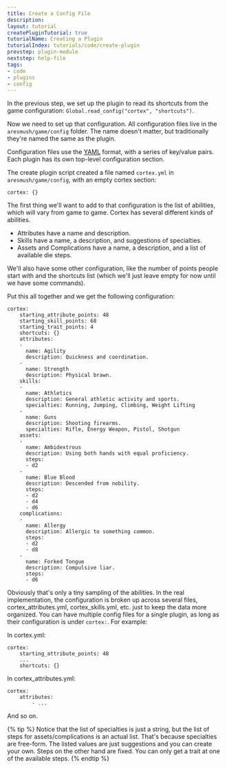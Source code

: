 ```yaml
---
title: Create a Config File
description: 
layout: tutorial
createPluginTutorial: true
tutorialName: Creating a Plugin
tutorialIndex: tutorials/code/create-plugin
prevstep: plugin-module
nextstep: help-file
tags:
- code
- plugins
- config
---
```


In the previous step, we set up the plugin to read its shortcuts from the game configuration: `Global.read_config("cortex", "shortcuts")`.

Now we need to set up that configuration.  All configuration files live in the `aresmush/game/config` folder.  The name doesn't matter, but traditionally they're named the same as the plugin.

Configuration files use the [YAML](/tutorials/code/yaml.html) format, with a series of key/value pairs.  Each plugin has its own top-level configuration section.

The create plugin script created a file named `cortex.yml` in `aresmush/game/config`, with an empty cortex section:

    cortex: {}

The first thing we'll want to add to that configuration is the list of abilities, which will vary from game to game.  Cortex has several different kinds of abilities.  

* Attributes have a name and description.  
* Skills have a name, a description, and suggestions of specialties.  
* Assets and Complications have a name, a description, and a list of available die steps.  

We'll also have some other configuration, like the number of points people start with and the shortcuts list (which we'll just leave empty for now until we have some commands).  

Put this all together and we get the following configuration:

    cortex:
        starting_attribute_points: 48
        starting_skill_points: 68
        starting_trait_points: 4
        shortcuts: {}
        attributes:
        -
          name: Agility
          description: Quickness and coordination.
        - 
          name: Strength
          description: Physical brawn.
        skills:
        - 
          name: Athletics
          description: General athletic activity and sports.
          specialties: Running, Jumping, Climbing, Weight Lifting
        - 
          name: Guns
          description: Shooting firearms.
          specialties: Rifle, Energy Weapon, Pistol, Shotgun
        assets:
        - 
          name: Ambidextrous
          description: Using both hands with equal proficiency.
          steps:
          - d2
        - 
          name: Blue Blood
          description: Descended from nobility.
          steps:
          - d2
          - d4
          - d6
        complications:
        - 
          name: Allergy
          description: Allergic to something common.
          steps:
          - d2
          - d8
        -
          name: Forked Tongue
          description: Compulsive liar.
          steps:
          - d6

Obviously that's only a tiny sampling of the abilities.  In the real implementation, the configuration is broken up across several files, cortex_attributes.yml, cortex_skills.yml, etc. just to keep the data more organized.  You can have multiple config files for a single plugin, as long as their configuration is under `cortex:`.  For example:


In cortex.yml:

    cortex:
        starting_attribute_points: 48
        ...
        shortcuts: {}
    

In cortex_attributes.yml:

    cortex:
        attributes:
            - ...
    

And so on.

{% tip %} 
Notice that the list of specialties is just a string, but the list of steps for assets/complications is an actual list.  That's because specialties are free-form.  The listed values are just suggestions and you can create your own.  Steps on the other hand are fixed.  You can only get a trait at one of the available steps.
{% endtip %}